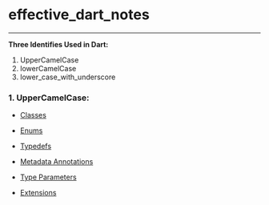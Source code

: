# effective_dart_notes

---

**Three Identifies Used in Dart:**
1. UpperCamelCase
2. lowerCamelCase
3. lower_case_with_underscore

### 1. UpperCamelCase:
- [Classes](https://dart.dev/guides/language/language-tour#classes)

- [Enums](https://dart.dev/guides/language/language-tour#enumerated-types)

- [Typedefs](https://dart.dev/guides/language/language-tour#typedefs)

- [Metadata Annotations](https://dart.dev/guides/language/language-tour#generics)

- [Type Parameters](https://dart.dev/guides/language/language-tour#generics)

- [Extensions](https://dart.dev/guides/language/extension-methods)
